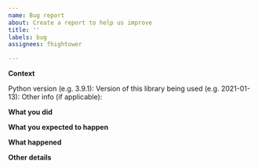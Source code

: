```yaml
---
name: Bug report
about: Create a report to help us improve
title: ''
labels: bug
assignees: fhightower

---
```


**Context**

Python version (e.g. 3.9.1): 
Version of this library being used (e.g. 2021-01-13): 
Other info (if applicable): 

**What you did**

**What you expected to happen**

**What happened**

**Other details**
